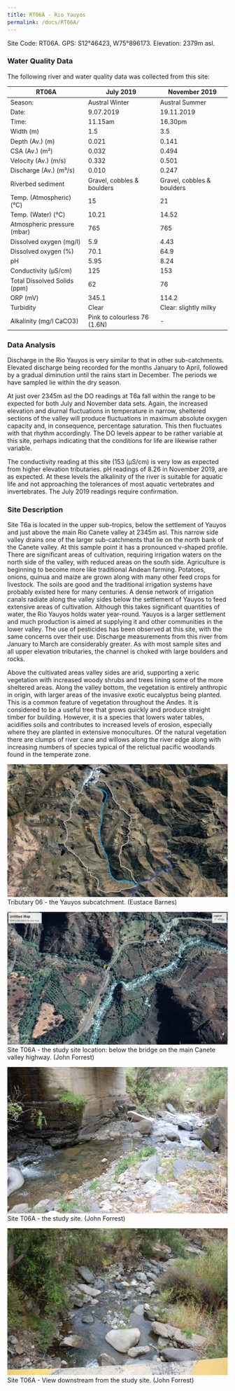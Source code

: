 ```yaml
---
title: RT06A - Rio Yauyos
permalink: /docs/RT06A/
---
```



Site Code: RT06A.  GPS: S12°46423, W75°896173. Elevation:
2379m asl.

### Water Quality Data

The following river and water quality data was collected from this site:

| RT06A                        | July 2019                     | November 2019            |
|------------------------------|-------------------------------|--------------------------|
| Season:                      | Austral Winter                | Austral Summer           |
| Date:                        | 9.07.2019                     | 19.11.2019               |
| Time:                        | 11.15am                       | 16.30pm                  |
| Width (m)                    | 1.5                           | 3.5                      |
| Depth (Av.) (m)              | 0.021                         | 0.141                    |
| CSA (Av.) (m²)               | 0.032                         | 0.494                    |
| Velocity (Av.) (m/s)         | 0.332                         | 0.501                    |
| Discharge (Av.) (m³/s)       | 0.010                         | 0.247                    |
| Riverbed sediment            | Gravel, cobbles & boulders    | Gravel, cobbles & boulders |
| Temp. (Atmospheric) (°C)     | 15                            | 21                       |
| Temp. (Water) (°C)           | 10.21                         | 14.52                    |
| Atmospheric pressure (mbar)  | 765                           | 765                      |
| Dissolved oxygen (mg/l)      | 5.9                           | 4.43                     |
| Dissolved oxygen (%)         | 70.1                          | 64.9                     |
| pH                           | 5.95                          | 8.24                     |
| Conductivity (µS/cm)         | 125                           | 153                      |
| Total Dissolved Solids (ppm) | 62                            | 76                       |
| ORP (mV)                     | 345.1                         | 114.2                    |
| Turbidity                    | Clear                         | Clear: slightly milky    |
| Alkalinity (mg/l CaCO3)      | Pink to colourless 76 (1.6N)  |  -                       |

### Data Analysis
Discharge in the Rio Yauyos is very similar to that in other sub-catchments. Elevated discharge being recorded for the months January to April, followed by a gradual diminution until the rains start in December. The periods we have sampled lie within the dry season.   

At just over 2345m asl the DO readings at T6a fall within the range to be expected for both July and November data sets. Again, the increased elevation and diurnal fluctuations in temperature in narrow, sheltered sections of the valley will produce fluctuations in maximum absolute oxygen capacity and, in consequence, percentage saturation. This then fluctuates with that rhythm accordingly. The DO levels appear to be rather variable at this site, perhaps indicating that the conditions for life are likewise rather variable.

The conductivity reading at this site (153 (µS/cm) is very low as expected from higher elevation tributaries. pH readings of 8.26 in November 2019, are as expected. At these levels the alkalinity of the river is suitable for aquatic life and not approaching the tolerances of most aquatic vertebrates and invertebrates. The July 2019 readings require confirmation.


### Site Description
Site T6a is located in the upper sub-tropics, below the settlement of Yauyos and just above the main Rio Canete valley at 2345m asl. This narrow side valley drains one of the larger sub-catchments that lie on the north bank of the Canete valley. At this sample point it has a pronounced v-shaped profile. There are significant areas of cultivation, requiring irrigation waters on the north side of the valley, with reduced areas on the south side. Agriculture is beginning to become more like traditional Andean farming. Potatoes, onions, quinua and maize are grown along with many other feed crops for livestock. The soils are good and the traditional irrigation systems have probably existed here for many centuries. A dense network of irrigation canals radiate along the valley sides below the settlement of Yauyos to feed extensive areas of cultivation. Although this takes significant quantities of water, the Rio Yauyos holds water year-round. Yauyos is a larger settlement and much production is aimed at supplying it and other communities in the lower valley. The use of pesticides has been observed at this site, with the same concerns over their use. Discharge measurements from this river from January to March are considerably greater. As with most sample sites and all upper elevation tributaries, the channel is choked with large boulders and rocks. 

Above the cultivated areas valley sides are arid, supporting a xeric vegetation with increased woody shrubs and trees lining some of the more sheltered areas. Along the valley bottom, the vegetation is entirely anthropic in origin, with larger areas of the invasive exotic eucalyptus being planted. This is a common feature of vegetation throughout the Andes. It is considered to be a useful tree that grows quickly and produce straight timber for building. However, it is a species that lowers water tables, acidifies soils and contributes to increased levels of erosion, especially where they are planted in extensive monocultures. Of the natural vegetation there are clumps of river cane and willows along the river edge along with increasing numbers of species typical of the relictual pacific woodlands found in the temperate zone. 


![Tributary T06 - the Yauyos subcatchment. (Eustace Barnes)](/assets/SiteDescriptions/T6/T6Yauyossubcatchment.jpg)
Tributary 06 - the Yauyos subcatchment. (Eustace Barnes)


![Site T06A - the study site location. (John Forrest)](/assets/SiteDescriptions/T6/RT06ALowerYauyosvalley.jpg)
Site T06A - the study site location: below the bridge on the main Canete valley highway. (John Forrest)


![Site T06A - the study site. (John Forrest)](/assets/SiteDescriptions/T6/T6AStudysite.JPG)
Site T06A - the study site. (John Forrest)


![Site T06A - View downstream from the study site. (John Forrest)](/assets/SiteDescriptions/T6/T6AViewdownstream.JPG)
Site T06A - View downstream from the study site. (John Forrest)


